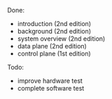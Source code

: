 Done:
- introduction (2nd edition)
- background (2nd edition)
- system overview (2nd edition)
- data plane (2nd edition)
- control plane (1st edition)

Todo:
- improve hardware test
- complete software test
